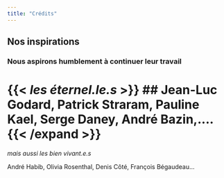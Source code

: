 ```yaml
---
title: "Crédits"
---
```


## Nos inspirations

### Nous aspirons humblement à continuer leur travail

# {{< *les éternel.le.s* >}} ## Jean-Luc Godard, Patrick Straram, Pauline Kael, Serge Daney, André Bazin,.... {{< /expand >}} 

*mais aussi les bien vivant.e.s* 

André Habib, Olivia Rosenthal, Denis Côté, François Bégaudeau...
